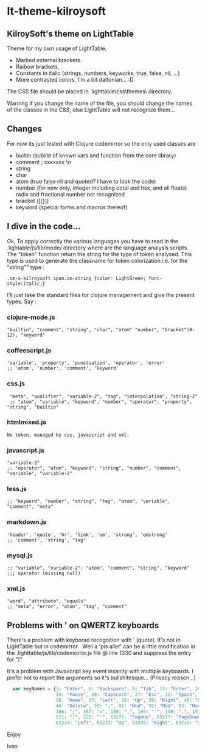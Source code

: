 # lt-theme-kilroysoft

## KilroySoft's theme on LightTable

Theme for my own usage of LightTable.

- Marked external brackets.
- Raibow brackets.
- Constants in italic (strings, numbers, keyworks, true, false, nil, ...)
- More contrasted colors, I'm a bit daltonian... :D

The CSS file should be placed in .lighttable\css\themes\ directory.

Warning if you change the name of the file, you should change the names of the classes in the CSS, else LightTable will not recognize them...

## Changes

For now its just tested with Clojure codemirror so the only used classes are
- builtin (sublist of known vars and function from the core library)
- comment ; xxxxxxx \\n
- string
- char
- atom (true false nil and quoted? I have to look the code)
- number (for now only, integer including octal and hex, and all floats) radix and fractional number not recognized
- bracket \(\[\{\}\]\)
- keyword (special forms and macros thereof)

## I dive in the code...

Ok, To apply correctly the various languages you have to read in the .lightable/js/lib/mode/ directory where are the
language analysis scripts. The "token" function return the string for the type of token analysed. This type is used
to generate the classname for token colorization i.e. for the "string"" type :

    .cm-s-kilroysoft span.cm-string {color: LightGreen; font-style:italic;}


I'll just take the standard files for clojure management and give the present types. Say :

### clojure-mode.js

    "builtin", "comment", "string", "char", "atom" "number", "bracket"(0-12), "keyword"

### coffeescript.js

    'variable', 'property', 'punctuation', 'operator', 'error'
    ;; 'atom', 'number', 'comment', 'keyword'

### css.js

     "meta", "qualifier", "variable-2", "tag", "interpolation", "string-2"
     ;; "atom", "variable", "keyword", "number", "operator", "property", "string", "builtin"

### htmlmixed.js

    No token, managed by css, javascript and xml.

### javascript.js

    "variable-3"
    ;; "operator", "atom", "keyword", "string", "number", "comment", "variable", "variable-2"

### less.js

    ;; "keyword", "number", "string", "tag", "atom", "variable", "comment", "meta"

### markdown.js

    'header', 'quote', 'hr', 'link', 'em', 'strong', 'emstrong'
    ;; 'comment', 'string', "tag"


### mysql.js

    ;; "variable", "variable-2", "atom", "comment", "string", "keyword" ;;; operator (missing null)


### xml.js

    "word", "attribute", "equals"
    ;; "meta", "error", "atom", "tag", "comment"

## Problems with ' on QWERTZ keyboards

There's a problem with keyborad recognition with ' (quote). It's not in LightTable but in codemirror
.
Well a 'pis aller' can be a little modification in the
.lighttable/js/lib/codemorror.js file @ line 1330 and suppress the entry for "["

It's a problem with Javascript key event insanity with multiple keyboards. I prefer not
to report the arguments so it's bullshitesque... (Privacy reason...)

``` javascript
  var keyNames = {3: "Enter", 8: "Backspace", 9: "Tab", 13: "Enter", 16: "Shift", 17: "Ctrl", 18: "Alt",
                  19: "Pause", 20: "CapsLock", 27: "Esc", 32: "Space", 33: "PageUp", 34: "PageDown", 35: "End",
                  36: "Home", 37: "Left", 38: "Up", 39: "Right", 40: "Down", 44: "PrintScrn", 45: "Insert",
                  46: "Delete", 59: ";", 91: "Mod", 92: "Mod", 93: "Mod", 109: "-", 107: "=", 127: "Delete",
                  186: ";", 187: "=", 188: ",", 189: "-", 190: ".", 191: "/", 192: "`", 220: "\\",
                  221: "]", 222: "'", 63276: "PageUp", 63277: "PageDown", 63275: "End", 63273: "Home",
                  63234: "Left", 63232: "Up", 63235: "Right", 63233: "Down", 63302: "Insert", 63272: "Delete"};

```
Enjoy

Ivan
